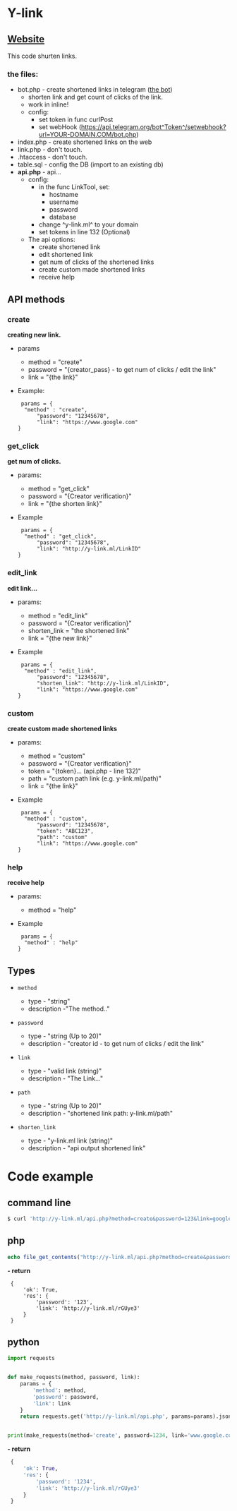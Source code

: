 # Y-link
## [Website](http://y-link.ml)

This code shurten links.

### the files:
* bot.php - create shortened links in telegram ([the bot](https://t.me/YLINKBot)) 
    * shorten link and get count of clicks of the link.
    * work in inline!
    * config:
        * set token in func curlPost
        * set webHook (https://api.telegram.org/bot^Token^/setwebhook?url=YOUR-DOMAIN.COM/bot.php)
* index.php - create shortened links on the web
* link.php  - don't touch.
* .htaccess - don't touch.
* table.sql - config the DB (import to an existing db)
* **api.php** - api...
    * config:
        * in the func LinkTool, set:
            * hostname
            * username
            * password
            * database
        * change ^y-link.ml^ to your domain
        * set tokens in line 132 (Optional) 
    * The api options:
        * create shortened link
        * edit shortened link
        * get num of clicks of the shortened links
        * create custom made shortened links
        * receive help

## API methods

### create 
**creating new link.**

- params
    * method    = "create"
    * password  = "{creator_pass} - to get num of clicks / edit the link"
    * link      = "{the link}"

- Example:

       params = {
        "method" : "create",
            "password": "12345678",
            "link": "https://www.google.com"
      }
  
### get_click
**get num of clicks.**

- params:
  * method = "get_click"
  * password = "{Creator verification}"
  * link  = "{the shorten link}"

- Example

       params = {
        "method" : "get_click",
            "password": "12345678",
            "link": "http://y-link.ml/LinkID"
      }

### edit_link
**edit link...**

- params:
  * method = "edit_link"
  * password = "{Creator verification}"
  * shorten_link = "the shortened link"
  * link  = "{the new link}"

- Example

       params = {
        "method" : "edit_link",
            "password": "12345678",
            "shorten_link": "http://y-link.ml/LinkID",
            "link": "https://www.google.com"
      }

### custom
**create custom made shortened links**

- params:
  * method = "custom"
  * password = "{Creator verification}"
  * token = "{token}... (api.php - line 132)"
  * path = "custom path link (e.g. y-link.ml/path)"
  * link  = "{the link}"

- Example

       params = {
        "method" : "custom",
            "password": "12345678",
            "token": "ABC123",
            "path": "custom"
            "link": "https://www.google.com"
      }

### help
**receive help**

- params:
  * method = "help"

- Example

       params = {
        "method" : "help"
      }

## Types

* `method` 
    - type -  "string"
    - description -"The method.."

* `password`
     - type  - "string (Up to 20)"
     - description - "creator id - to get num of clicks / edit the link"

* `link`
    - type - "valid link (string)"
    - description - "The Link..."

* `path` 
    - type - "string (Up to 20)"
    - description - "shortened link path: y-link.ml/path"

* `shorten_link`
    - type - "y-link.ml link (string)"
    - description - "api output shortened link"


# Code example  

## command line
```bash
$ curl 'http://y-link.ml/api.php?method=create&password=123&link=google.com
```

## php
```php
echo file_get_contents("http://y-link.ml/api.php?method=create&password=123&link=google.com");
```
**- return**
```
 {
     'ok': True,
     'res': {
         'password': '123', 
         'link': 'http://y-link.ml/rGUye3'
     }
 }
```


## python

```python
import requests


def make_requests(method, password, link):
    params = {
        'method': method,
        'password': password,
        'link': link
    }
    return requests.get('http://y-link.ml/api.php', params=params).json()


print(make_requests(method='create', password=1234, link='www.google.com'))

```
**- return**
```python
 {
     'ok': True,
     'res': {
         'password': '1234', 
         'link': 'http://y-link.ml/rGUye3'
     }
 }
```
